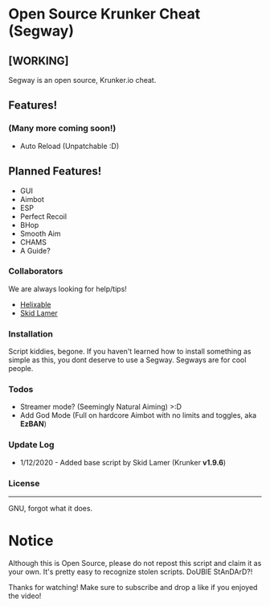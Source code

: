 # Open Source Krunker Cheat (Segway)

## [WORKING]
Segway is an open source, Krunker.io cheat. 
## Features!
### (Many more coming soon!)
  - Auto Reload (Unpatchable :D)

## Planned Features!
  - GUI             
  - Aimbot
  - ESP
  - Perfect Recoil
  - BHop
  - Smooth Aim
  - CHAMS
  - A Guide?

### Collaborators

We are always looking for help/tips!

* [Helixable](https://github.com/Helixable)
* [Skid Lamer](https://github.com/SkidLamer)

### Installation

Script kiddies, begone. If you haven't learned how to install something as simple as this, you dont deserve to use a Segway. Segways are for cool people. 

### Todos

 - Streamer mode? (Seemingly Natural Aiming) >:D
 - Add God Mode (Full on hardcore Aimbot with no limits and toggles, aka **EzBAN**)

### Update Log
 - 1/12/2020 - Added base script by Skid Lamer (Krunker **v1.9.6**)

### License
----

GNU, forgot what it does.

# Notice
Although this is Open Source, please do not repost this script and claim it as your own. It's pretty easy to recognize stolen scripts. DoUBlE StAnDArD?!

Thanks for watching! Make sure to subscribe and drop a like if you enjoyed the video!
